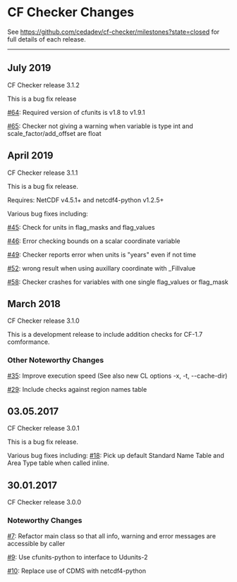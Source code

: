 # CF Checker Changes

See https://github.com/cedadev/cf-checker/milestones?state=closed for full details of each release.

-----------------------------------------------------------------
## July 2019

CF Checker release 3.1.2

This is a bug fix release

[#64](https://github.com/cedadev/cf-checker/issues/64): Required version of cfunits is v1.8 to v1.9.1

[#65](https://github.com/cedadev/cf-checker/issues/65): Checker not giving a warning when variable is type int and scale_factor/add_offset are float

## April 2019

CF Checker release 3.1.1

This is a bug fix release.

Requires: NetCDF v4.5.1+ and netcdf4-python v1.2.5+  

Various bug fixes including:

[#45](https://github.com/cedadev/cf-checker/issues/45): Check for units in flag_masks and flag_values

[#46](https://github.com/cedadev/cf-checker/issues/46): Error checking bounds on a scalar coordinate variable

[#49](https://github.com/cedadev/cf-checker/issues/49): Checker reports error when units is "years" even if not time

[#52](https://github.com/cedadev/cf-checker/issues/52): wrong result when using auxillary coordinate with _Fillvalue

[#58](https://github.com/cedadev/cf-checker/issues/58): Checker crashes for variables with one single flag_values or flag_mask

## March 2018

CF Checker release 3.1.0

This is a development release to include addition checks for CF-1.7 comformance.

### Other Noteworthy Changes

[#35](https://github.com/cedadev/cf-checker/issues/35): Improve execution speed (See also new CL options -x, -t, --cache-dir)

[#29](https://github.com/cedadev/cf-checker/issues/29): Include checks against region names table

## 03.05.2017

CF Checker release 3.0.1

This is a bug fix release.

Various bug fixes including:
[#18](https://github.com/cedadev/cf-checker/issues/18): Pick up default Standard Name Table and Area Type table when called inline.

## 30.01.2017

CF Checker release 3.0.0

### Noteworthy Changes

[#7](https://github.com/cedadev/cf-checker/issues/7): Refactor main class so that all info, warning and error messages are accessible by caller

[#9](https://github.com/cedadev/cf-checker/pull/9): Use cfunits-python to interface to Udunits-2

[#10](https://github.com/cedadev/cf-checker/pull/10): Replace use of CDMS with netcdf4-python

